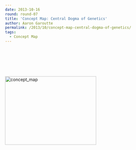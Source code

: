 ```yaml
---
date: 2013-10-16
round: round-07
title: 'Concept Map: Central Dogma of Genetics'
author: Aaron Garoutte
permalink: /2013/10/concept-map-central-dogma-of-genetics/
tags:
  - Concept Map
---
```

&nbsp;

&nbsp;

&nbsp;

[<img class="alignnone size-medium wp-image-4783" alt="concept_map" src="http://teaching.software-carpentry.org/wp-content/uploads/2013/10/concept_map-e1381960837685-300x225.jpg" width="300" height="225" />][1]

 [1]: http://teaching.software-carpentry.org/wp-content/uploads/2013/10/concept_map-e1381960837685.jpg
